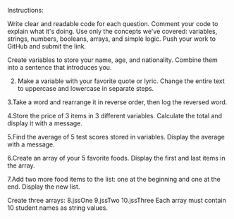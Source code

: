 Instructions:

Write clear and readable code for each question.
Comment your code to explain what it's doing.
Use only the concepts we've covered: variables, strings, numbers, booleans, arrays, and simple logic.
Push your work to GitHub and submit the link.


Create variables to store your name, age, and nationality. Combine them into a sentence that introduces you.

2. Make a variable with your favorite quote or lyric. Change the entire text to uppercase and lowercase in separate steps.

3.Take a word and rearrange it in reverse order, then log the reversed word.

4.Store the price of 3 items in 3 different variables. Calculate the total and display it with a message.

5.Find the average of 5 test scores stored in variables. Display the average with a message.

6.Create an array of your 5 favorite foods. Display the first and last items in the array.

7.Add two more food items to the list: one at the beginning and one at the end. Display the new list.

Create three arrays:
8.jssOne
9.jssTwo
10.jssThree
Each array must contain 10 student names as string values.

